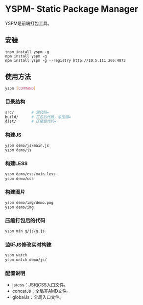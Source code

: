 YSPM- Static Package Manager
=================================================

YSPM是前端打包工具。

## 安装

```
tnpm install yspm -g
npm install yspm -g
npm install yspm -g --registry http://10.5.111.205:4873
```

## 使用方法

```bash
yspm [COMMAND]
```

### 目录结构

```bash
src/		# 源代码=
build/		# 打包后代码，未压缩=
dist/		# 压缩后代码=
```

### 构建JS

```bash
yspm demo/js/main.js
yspm demo/js
```

### 构建LESS

```bash
yspm demo/css/main.less
yspm demo/css
```

### 构建图片

```bash
yspm demo/img/demo.png
yspm demo/img
```

### 压缩打包后的代码

```bash
yspm min g/js/g.js
```

### 监听JS修改实时构建

```bash
yspm watch
yspm watch demo/js/
```

### 配置说明

* js/css：JS和CSS入口文件。
* concatJs：全局非AMD文件。
* globalJs：全局入口文件。
